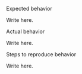 Expected behavior

Write here.

Actual behavior

Write here.

Steps to reproduce behavior

Write here.
